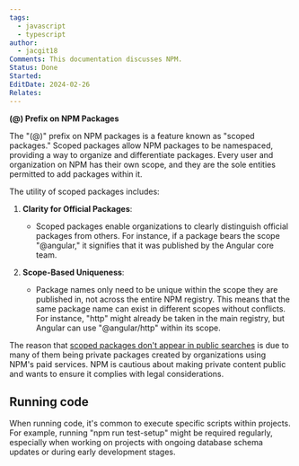 ```yaml
---
tags:
  - javascript
  - typescript
author:
  - jacgit18
Comments: This documentation discusses NPM.
Status: Done
Started: 
EditDate: 2024-02-26
Relates:
---
```

**(@) Prefix on NPM Packages**

The "(@)" prefix on NPM packages is a feature known as "scoped packages." Scoped packages allow NPM packages to be namespaced, providing a way to organize and differentiate packages. Every user and organization on NPM has their own scope, and they are the sole entities permitted to add packages within it.

The utility of scoped packages includes:

1. **Clarity for Official Packages**:
   - Scoped packages enable organizations to clearly distinguish official packages from others. For instance, if a package bears the scope "@angular," it signifies that it was published by the Angular core team.

2. **Scope-Based Uniqueness**:
   - Package names only need to be unique within the scope they are published in, not across the entire NPM registry. This means that the same package name can exist in different scopes without conflicts. For instance, "http" might already be taken in the main registry, but Angular can use "@angular/http" within its scope.


The reason that [scoped packages don't appear in public searches](https://github.com/npm/npm/issues/8244) is due to many of them being private packages created by organizations using NPM's paid services. NPM is cautious about making private content public and wants to ensure it complies with legal considerations.

## Running code

When running code, it's common to execute specific scripts within projects. For example, running "npm run test-setup" might be required regularly, especially when working on projects with ongoing database schema updates or during early development stages.